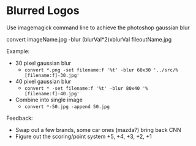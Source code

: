 # Blurred Logos
Use imagemagick command line to achieve the photoshop gaussian blur

convert imageName.jpg -blur (blurVal*2)xblurVal fileoutName.jpg

Example:
- 30 pixel gaussian blur
    - `convert *.png -set filename:f '%t' -blur 60x30 '../src/%[filename:f]-30.jpg'`
- 40 pixel gaussian blur
    - `convert * -set filename:f '%t' -blur 80x40 '%[filename:f]-40.jpg'`
- Combine into single image
    - `convert *-50.jpg -append 50.jpg`

Feedback:
- Swap out a few brands, some car ones (mazda?) bring back CNN
- Figure out the scoring/point system +5, +4, +3, +2, +1